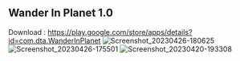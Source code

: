 <!---
## About me
- Hi, I’m Yongmin Lee
- I’m interested in GUI programing and Web application.
- I’m currently learning Spring and React.

## Github Stats
![Anurag's github stats](https://github-readme-stats.vercel.app/api?username=Opera1122&show_icons=true&theme=buefy)![Top Langs](https://github-readme-stats.vercel.app/api/top-langs/?username=Opera1122&layout=compact&theme=buefy)

Opera1122/Opera1122 is a ✨ special ✨ repository because its `README.md` (this file) appears on your GitHub profile.
You can click the Preview link to take a look at your changes.
--->

## Wander In Planet 1.0
Download : https://play.google.com/store/apps/details?id=com.dta.WanderInPlanet
![Screenshot_20230426-180625](https://user-images.githubusercontent.com/113095585/235991553-59cb9ee8-3b3e-48f3-ae66-747110dcc9b2.png)
![Screenshot_20230426-175501](https://user-images.githubusercontent.com/113095585/235991797-5527e4c6-7ccd-406e-91b5-b32552cdcb21.png)
![Screenshot_20230420-193308](https://user-images.githubusercontent.com/113095585/235991818-c7edaa2f-46cd-4ee7-9194-b52c34e512f1.png)

